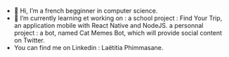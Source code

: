 - 👋 Hi, I’m a french begginner in computer science. 
- 🌱 I’m currently learning et working on : 
 a school project : Find Your Trip, an application mobile with React Native and NodeJS.
 a personnal project : a bot, named Cat Memes Bot, which will provide social content on Twitter.
- You can find me on Linkedin : Laëtitia Phimmasane.


<!---
laetitiaphimmasane/laetitiaphimmasane is a ✨ special ✨ repository because its `README.md` (this file) appears on your GitHub profile.
You can click the Preview link to take a look at your changes.
--->
